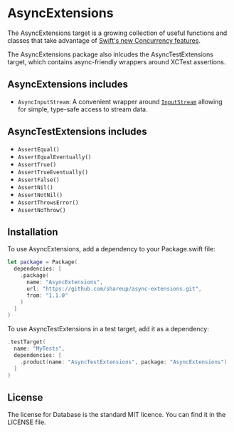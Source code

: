 # AsyncExtensions

The AsyncExtensions target is a growing collection of useful functions and classes that take advantage of [Swift's new Concurrency features](https://developer.apple.com/documentation/swift/swift_standard_library/concurrency).

The AsyncExtensions package also inlcudes the AsyncTestExtensions target, which contains async-friendly wrappers around XCTest assertions.

## AsyncExtensions includes

- `AsyncInputStream`: A convenient wrapper around [`InputStream`](https://developer.apple.com/documentation/foundation/inputstream) allowing for simple, type-safe access to stream data.

## AsyncTestExtensions includes

- `AssertEqual()`
- `AssertEqualEventually()`
- `AssertTrue()`
- `AssertTrueEventually()`
- `AssertFalse()`
- `AssertNil()`
- `AssertNotNil()`
- `AssertThrowsError()`
- `AssertNoThrow()`

## Installation

To use AsyncExtensions, add a dependency to your Package.swift file:

```swift
let package = Package(
  dependencies: [
    .package(
      name: "AsyncExtensions",
      url: "https://github.com/shareup/async-extensions.git",
      from: "1.1.0"
    )
  ]
)
```

To use AsyncTestExtensions in a test target, add it as a dependency:

```swift
.testTarget(
  name: "MyTests",
  dependencies: [
    .product(name: "AsyncTestExtensions", package: "AsyncExtensions")
  ]
)
```

## License

The license for Database is the standard MIT licence. You can find it in the LICENSE file.
